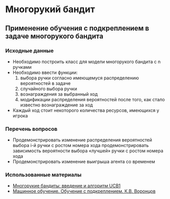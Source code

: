 # Многорукий бандит
## Применение обучения с подкреплением в задаче многорукого бандита
### Исходные данные
- Необходимо построить класс для модели многорукого бандита с n ручками
- Необходимо ввести функции:
  1. выбора ручки согласно имеющемуся распределению вероятностей в задаче
  1. случайного  выбора ручки
  1. вознаграждения за выбранный ход
  1. модификации распределения вероятностей после того, как стало известно вознаграждение за ход
- Каждый ход стоит некоторого количества ресурсов, имеющихся у игрока

### Перечень вопросов
- Продемонстрировать  изменение  распределения  вероятностей  выбора  i-й  ручки  с  ростом  номера хода  продемонстрировать  зависимость  вероятности  выбора  «лучшей»  ручки  с  ростом номера хода  
- Продемонстрировать изменение  выигрыша агента со временем

### Использованные материалы
- [Многорукие бандиты: введение и алгоритм UCB1](https://habr.com/ru/company/surfingbird/blog/168611/)
- [Машинное обучение. Обучение с подкреплением. К.В. Воронцов](https://www.youtube.com/watch?v=iEUrX_eEWNY)
